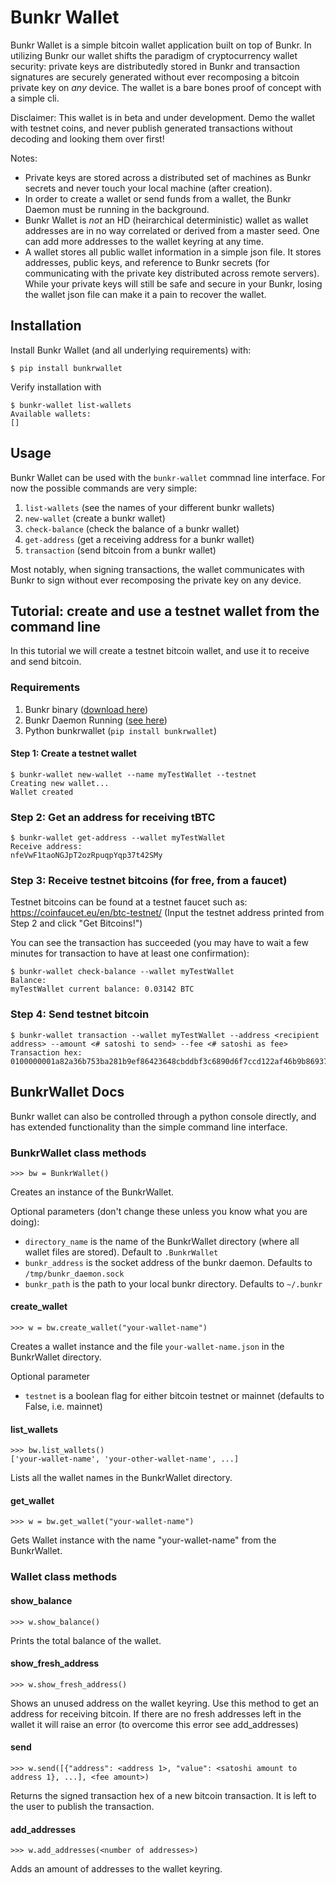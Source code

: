 # Bunkr Wallet

Bunkr Wallet is a simple bitcoin wallet application built on top of Bunkr. In utilizing Bunkr our wallet shifts the paradigm of cryptocurrency wallet security: private keys are distributedly stored in Bunkr and transaction signatures are securely generated without ever recomposing a bitcoin private key on *any* device. The wallet is a bare bones proof of concept with a simple cli.

Disclaimer: This wallet is in beta and under development. Demo the wallet with testnet coins, and never publish generated transactions without decoding and looking them over first!

Notes: 
- Private keys are stored across a distributed set of machines as Bunkr secrets and never touch your local machine (after creation).
- In order to create a wallet or send funds from a wallet, the Bunkr Daemon must be running in the background.
- Bunkr Wallet is *not* an HD (heirarchical deterministic) wallet as wallet addresses are in no way correlated or derived from a master seed. One can add more addresses to the wallet keyring at any time.
- A wallet stores all public wallet information in a simple json file. It stores addresses, public keys, and reference to Bunkr secrets (for communicating with the private key distributed across remote servers). While your private keys will still be safe and secure in your Bunkr, losing the wallet json file can make it a pain to recover the wallet.

## Installation

Install Bunkr Wallet (and all underlying requirements) with:

```
$ pip install bunkrwallet
```

Verify installation with

```
$ bunkr-wallet list-wallets
Available wallets:
[]
```

## Usage

Bunkr Wallet can be used with the `bunkr-wallet` commnad line interface. For now the possible commands are very simple:

1. `list-wallets` (see the names of your different bunkr wallets)
2. `new-wallet` (create a bunkr wallet)
3. `check-balance` (check the balance of a bunkr wallet)
4. `get-address` (get a receiving address for a bunkr wallet)
5. `transaction` (send bitcoin from a bunkr wallet)

Most notably, when signing transactions, the wallet communicates with Bunkr to sign without ever recomposing the private key on any device.

## Tutorial: create and use a testnet wallet from the command line

In this tutorial we will create a testnet bitcoin wallet, and use it to receive and send bitcoin.

### Requirements

1. Bunkr binary ([download here](https://github.com/off-the-grid-inc/bunkr/releases))
2. Bunkr Daemon Running ([see here](https://github.com/off-the-grid-inc/bunkr#-bunkr-cli-configuration-))
3. Python bunkrwallet (`pip install bunkrwallet`)

#### Step 1: Create a testnet wallet

```
$ bunkr-wallet new-wallet --name myTestWallet --testnet
Creating new wallet...
Wallet created
```

### Step 2: Get an address for receiving tBTC

```
$ bunkr-wallet get-address --wallet myTestWallet
Receive address:
nfeVwF1taoNGJpT2ozRpuqpYqp37t42SMy
```

### Step 3: Receive testnet bitcoins (for free, from a faucet)

Testnet bitcoins can be found at a testnet faucet such as: https://coinfaucet.eu/en/btc-testnet/
(Input the testnet address printed from Step 2 and click "Get Bitcoins!")

You can see the transaction has succeeded (you may have to wait a few minutes for transaction to have at least one confirmation):
```
$ bunkr-wallet check-balance --wallet myTestWallet
Balance:
myTestWallet current balance: 0.03142 BTC
```

### Step 4: Send testnet bitcoin

```
$ bunkr-wallet transaction --wallet myTestWallet --address <recipient address> --amount <# satoshi to send> --fee <# satoshi as fee>
Transaction hex:
0100000001a82a36b753ba281b9ef86423648cbddbf3c6890d6f7ccd122af46b9b86937845000000006b483045022100f4e7a6d3b64357ef054ddb0644b81347c85622f05ea7c8471d65447d4bc36f5902207e867f6c138ec9ff5aba0cebcf0b59a3075afa6820614562374751ba30eafeef01210325f5fcee27815e9e273322862cf1d9b7bb5604c403010292a56f59c3c45dfd55ffffffff02e8030000000000001976a914344a0f48ca150ec2b903817660b9b68b13a6702688ac2b8c2f00000000001976a9143bb42f5f9586e5f2a33dfd3a0b40d2bd016731d588ac00000000
```

## BunkrWallet Docs

Bunkr wallet can also be controlled through a python console directly, and has extended functionality than the simple command line interface.

### BunkrWallet class methods

```>>> bw = BunkrWallet()```

Creates an instance of the BunkrWallet.

Optional parameters (don't change these unless you know what you are doing):

- `directory_name` is the name of the BunkrWallet directory (where all wallet files are stored). Default to `.BunkrWallet`
- `bunkr_address` is the socket address of the bunkr daemon. Defaults to `/tmp/bunkr_daemon.sock`
- `bunkr_path` is the path to your local bunkr directory. Defaults to `~/.bunkr`

#### create_wallet

```>>> w = bw.create_wallet("your-wallet-name")```

Creates a wallet instance and the file `your-wallet-name.json` in the BunkrWallet directory.

Optional parameter

- `testnet` is a boolean flag for either bitcoin testnet or mainnet (defaults to False, i.e. mainnet)

#### list_wallets

```
>>> bw.list_wallets()
['your-wallet-name', 'your-other-wallet-name', ...]
```

Lists all the wallet names in the BunkrWallet directory.

#### get_wallet

`>>> w = bw.get_wallet("your-wallet-name")`

Gets Wallet instance with the name "your-wallet-name" from the BunkrWallet.

### Wallet class methods

#### show_balance

`>>> w.show_balance()`

Prints the total balance of the wallet.

#### show_fresh_address

`>>> w.show_fresh_address()`

Shows an unused address on the wallet keyring. Use this method to get an address for receiving bitcoin. If there are no fresh addresses left in the wallet it will raise an error (to overcome this error see add_addresses)

#### send

`>>> w.send([{"address": <address 1>, "value": <satoshi amount to address 1}, ...], <fee amount>)`

Returns the signed transaction hex of a new bitcoin transaction. It is left to the user to publish the transaction.

#### add_addresses

`>>> w.add_addresses(<number of addresses>)`

Adds an amount of addresses to the wallet keyring.
